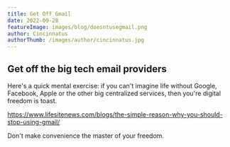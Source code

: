 ```yaml
---
title: Get Off Gmail
date: 2022-09-28
featureImage: images/blog/doesntusegmail.png
author: Cincinnatus
authorThumb: /images/author/cincinnatus.jpg
---
```


## Get off the big tech email providers

Here's a quick mental exercise: if you can't imagine life without Google, Facebook, Apple or the other big centralized services, then you're digital freedom is toast.

https://www.lifesitenews.com/blogs/the-simple-reason-why-you-should-stop-using-gmail/

Don't make convenience the master of your freedom.